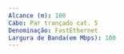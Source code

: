 ```yaml
---
Alcance (m): 100
Cabo: Par trançado cat. 5
Denominação: FastEthernet
Largura de Banda(em Mbps): 100
---
```

